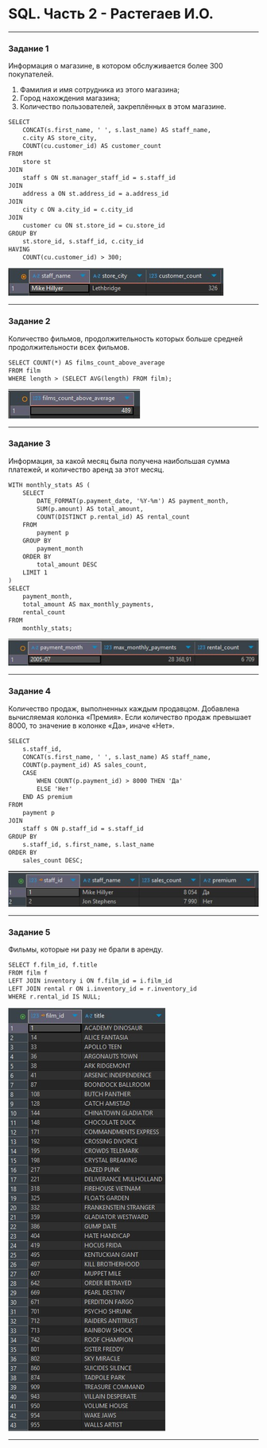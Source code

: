 # SQL. Часть 2 - Растегаев И.О.

---


### Задание 1


Информация о магазине, в котором обслуживается более 300 покупателей.

1) Фамилия и имя сотрудника из этого магазина;
2) Город нахождения магазина;
3) Количество пользователей, закреплённых в этом магазине.

```
SELECT 
    CONCAT(s.first_name, ' ', s.last_name) AS staff_name,
    c.city AS store_city,
    COUNT(cu.customer_id) AS customer_count
FROM 
    store st
JOIN 
    staff s ON st.manager_staff_id = s.staff_id
JOIN 
    address a ON st.address_id = a.address_id
JOIN 
    city c ON a.city_id = c.city_id
JOIN 
    customer cu ON st.store_id = cu.store_id
GROUP BY 
    st.store_id, s.staff_id, c.city_id
HAVING 
    COUNT(cu.customer_id) > 300;

```

![ex1](images/ex1.jpg)

---

### Задание 2


Количество фильмов, продолжительность которых больше средней продолжительности всех фильмов.

```
SELECT COUNT(*) AS films_count_above_average
FROM film
WHERE length > (SELECT AVG(length) FROM film);

```

![ex2](images/ex2.jpg)


---

### Задание 3


Информация, за какой месяц была получена наибольшая сумма платежей, и количество аренд за этот месяц.

```
WITH monthly_stats AS (
    SELECT 
        DATE_FORMAT(p.payment_date, '%Y-%m') AS payment_month,
        SUM(p.amount) AS total_amount,
        COUNT(DISTINCT p.rental_id) AS rental_count
    FROM 
        payment p
    GROUP BY 
        payment_month
    ORDER BY 
        total_amount DESC
    LIMIT 1
)
SELECT 
    payment_month,
    total_amount AS max_monthly_payments,
    rental_count
FROM 
    monthly_stats;

```

![ex3](images/ex3.jpg)


---

### Задание 4

Количество продаж, выполненных каждым продавцом. Добавлена вычисляемая колонка «Премия». Если количество продаж превышает 8000, то значение в колонке «Да», иначе «Нет».

```
SELECT 
    s.staff_id,
    CONCAT(s.first_name, ' ', s.last_name) AS staff_name,
    COUNT(p.payment_id) AS sales_count,
    CASE 
        WHEN COUNT(p.payment_id) > 8000 THEN 'Да'
        ELSE 'Нет'
    END AS premium
FROM 
    payment p
JOIN 
    staff s ON p.staff_id = s.staff_id
GROUP BY 
    s.staff_id, s.first_name, s.last_name
ORDER BY 
    sales_count DESC;

```

![ex4](images/ex4.jpg)

---

### Задание 5


Фильмы, которые ни разу не брали в аренду.

```
SELECT f.film_id, f.title
FROM film f
LEFT JOIN inventory i ON f.film_id = i.film_id
LEFT JOIN rental r ON i.inventory_id = r.inventory_id
WHERE r.rental_id IS NULL;

```

![ex5](images/ex5.jpg)

---

